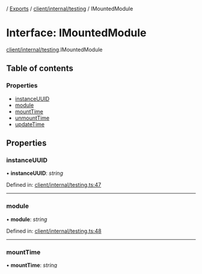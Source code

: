 [](../README.md) / [Exports](../modules.md) / [client/internal/testing](../modules/client_internal_testing.md) / IMountedModule

# Interface: IMountedModule

[client/internal/testing](../modules/client_internal_testing.md).IMountedModule

## Table of contents

### Properties

- [instanceUUID](client_internal_testing.imountedmodule.md#instanceuuid)
- [module](client_internal_testing.imountedmodule.md#module)
- [mountTime](client_internal_testing.imountedmodule.md#mounttime)
- [unmountTime](client_internal_testing.imountedmodule.md#unmounttime)
- [updateTime](client_internal_testing.imountedmodule.md#updatetime)

## Properties

### instanceUUID

• **instanceUUID**: *string*

Defined in: [client/internal/testing.ts:47](https://github.com/onzag/itemize/blob/3efa2a4a/client/internal/testing.ts#L47)

___

### module

• **module**: *string*

Defined in: [client/internal/testing.ts:48](https://github.com/onzag/itemize/blob/3efa2a4a/client/internal/testing.ts#L48)

___

### mountTime

• **mountTime**: *string*

Defined in: [client/internal/testing.ts:49](https://github.com/onzag/itemize/blob/3efa2a4a/client/internal/testing.ts#L49)

___

### unmountTime

• **unmountTime**: *string*

Defined in: [client/internal/testing.ts:51](https://github.com/onzag/itemize/blob/3efa2a4a/client/internal/testing.ts#L51)

___

### updateTime

• **updateTime**: *string*

Defined in: [client/internal/testing.ts:50](https://github.com/onzag/itemize/blob/3efa2a4a/client/internal/testing.ts#L50)

